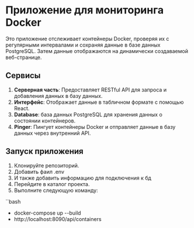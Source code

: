 # Приложение для мониторинга Docker

Это приложение отслеживает контейнеры Docker, проверяя их с регулярными интервалами и сохраняя данные в базе данных PostgreSQL. Затем данные отображаются на динамически создаваемой веб-странице.

## Сервисы

1. **Серверная часть**: Предоставляет RESTful API для запроса и добавления данных в базу данных.
2. **Интерфейс**: Отображает данные в табличном формате с помощью React.
3. **Database**: база данных PostgreSQL для хранения данных о состоянии контейнеров.
4. **Pinger**: Пингует контейнеры Docker и отправляет данные в базу данных через внутренний API.

## Запуск приложения

1. Клонируйте репозиторий.
2. Добавить фаил .env
3. И также добавить информацию для подключения к бд
4. Перейдите в каталог проекта.
5. Выполните следующую команду:

``bash
- docker-compose up --build
- http://localhost:8090/api/containers

